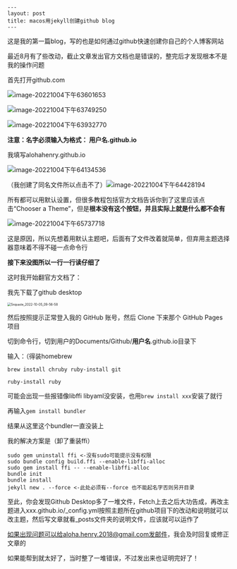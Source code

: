 ```text
---
layout: post
title: macos用jekyll创建github blog
---
```

这是我的第一篇blog，写的也是如何通过github快速创建你自己的个人博客网站

最近8月有了些改动，截止文章发出官方文档也是错误的，整完后才发现根本不是我的操作问题

首先打开github.com

![image-20221004下午63601653](/Users/alohahenry/Documents/GitHub/alohahenry.github.io/_images/image-20221004下午63601653.png)

![image-20221004下午63749250](/Users/alohahenry/Documents/GitHub/alohahenry.github.io/_images/image-20221004下午63749250.png)

![image-20221004下午63932770](/Users/alohahenry/Documents/GitHub/alohahenry.github.io/_images/image-20221004下午63932770.png)

**注意：名字必须输入为格式： 用户名.github.io**

我填写alohahenry.github.io

![image-20221004下午64134536](/Users/alohahenry/Documents/GitHub/alohahenry.github.io/_images/image-20221004下午64134536.png)

（我创建了同名文件所以点击不了）![image-20221004下午64428194](/Users/alohahenry/Documents/GitHub/alohahenry.github.io/_images/image-20221004下午64428194.png)

所有都可以用默认设置，但很多教程包括官方文档告诉你到了这里应该点击“Chooser a Theme”，但是**根本没有这个按钮，并且实际上就是什么都不会有**

![image-20221004下午65737718](/Users/alohahenry/Documents/GitHub/alohahenry.github.io/_images/image-20221004下午65737718.png)

这是原因，所以先想着用默认主题吧，后面有了文件改着就简单，但弃用主题选择器意味着不得不碰一点命令行

**接下来没图所以一行一行读仔细了**

这时我开始翻官方文档了：

我先下载了github desktop

<img src="/Users/alohahenry/Documents/GitHub/alohahenry.github.io/_images/Snipaste_2022-10-05_09-56-58.png" alt="Snipaste_2022-10-05_09-56-58" style="zoom:50%;" />

然后按照提示正常登入我的 GitHub 账号，然后 Clone 下来那个 GitHub Pages 项目

切到命令行，切到用户的Documents/Github/**用户名**.github.io目录下

输入：（得装homebrew

`brew install chruby ruby-install git`

`ruby-install ruby`

可能会出现一些报错像libffi libyaml没安装，也用`brew install xxx`安装了就行

再输入`gem install bundler`

结果从这里这个bundler一直没装上

我的解决方案是（卸了重装ffi）

```text
sudo gem uninstall ffi <-没有sudo可能提示没有权限
sudo bundle config build.ffi --enable-libffi-alloc
sudo gem install ffi -- --enable-libffi-alloc
bundle init
bundle install
jekyll new . --force <-此处必须有--force 也不能起名字否则另开目录
```

至此，你会发现Github Desktop多了一堆文件，Fetch上去之后大功告成，再改主题进入xxx.github.io/_config.yml按照主题所在github项目下的改动和说明就可以改主题，然后写文章就看\_posts文件夹的说明文件，应该就可以运作了

如果出现问题可以给aloha.henry.2018@gmail.com发邮件，我会及时回复或修正文章的

如果能帮到就太好了，当时整了一堆错误，不过发出来也证明完好了！

